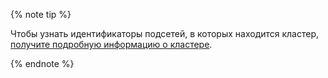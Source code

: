 {% note tip %}

Чтобы узнать идентификаторы подсетей, в которых находится кластер, [получите подробную информацию о кластере](../../managed-kubernetes/operations/kubernetes-cluster/kubernetes-cluster-list.md#get).

{% endnote %}

